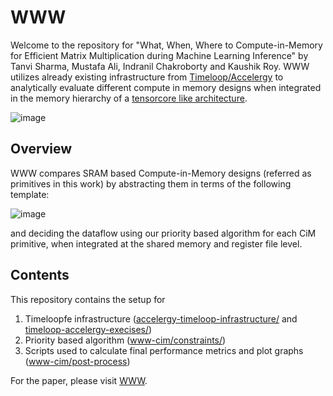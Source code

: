 # WWW 

Welcome to the repository for "What, When, Where to Compute-in-Memory for Efficient Matrix Multiplication during Machine Learning Inference" by Tanvi Sharma, Mustafa Ali, Indranil Chakroborty and Kaushik Roy. WWW utilizes already existing infrastructure from [Timeloop/Accelergy](https://github.com/mit-emze/cimloop) to analytically evaluate different compute in memory designs when integrated in the memory hierarchy of a [tensorcore like architecture](https://github.com/Accelergy-Project/timeloopfe/tree/main/arch_spec_examples/sparse_tensor_core_like).

![image](https://github.com/user-attachments/assets/476b8367-bca3-4bb6-a94c-3ef8b1e70aab)



## Overview
WWW compares SRAM based Compute-in-Memory designs (referred as primitives in this work) by abstracting them in terms of the following template:

![image](https://github.com/user-attachments/assets/116426db-d33f-438e-8033-bc8e15579cf0)

and deciding the dataflow using our priority based algorithm for each CiM primitive, when integrated at the shared memory and register file level.

## Contents
This repository contains the setup for 
1. Timeloopfe infrastructure ([accelergy-timeloop-infrastructure/](https://timeloop.csail.mit.edu/v4/installation) and [timeloop-accelergy-execises/](https://github.com/Accelergy-Project/timeloop-accelergy-exercises))
2. Priority based algorithm ([www-cim/constraints/](www-cim/constraints/))
3. Scripts used to calculate final performance metrics and plot graphs ([www-cim/post-process](www-cim/post-process))

For the paper, please visit [WWW](https://arxiv.org/abs/2312.15896).

